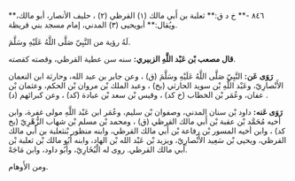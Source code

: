 ٨٤٦ -** خ د ق:** ثعلبة بن أَبي مالك (١) القرظي (٢) ، حليف الأنصار، أبو مالك،** ويُقال:** أبويحيى (٣) المدني، إمام مسجد بني قريظة.

لَهُ رؤية من النَّبِيّ صَلَّى اللَّهُ عَلَيْهِ وسَلَّمَ.

**قال مصعب بْن عَبْد اللَّهِ الزبيري:** سنه سن عطية القرظي، وقصته كقصته.

**رَوَى عَن:** النَّبِيّ صَلَّى اللَّهُ عَلَيْهِ وسَلَّمَ (ق) ، وعن جابر بن عبد الله، وحارثة ابن النعمان الأَنْصارِيّ، وعَبْد اللَّهِ بْن سويد الحارثي (بخ) ، وعبد الملك بْن مروان بْن الحكم، وعثمان بْن عفان، وعُمَر بْن الخطاب (خ كد) ، وقيس بْن سعد بْن عبادة (كد) ، وعن كبرائهم (د) .

**رَوَى عَنه:** داود بْن سنان المدني، وصفوان بْن سليم، وعُمَر ابن عَبْد اللَّهِ مولى غفرة، وابن أخيه مُحَمَّد بْن عقبة بْن أَبي مالك القرظي (ق) ، ومحمد بْن مسلم بْن شهاب الزُّهْرِيّ (بخ كد) ، وابن أخيه المسور بْن رفاعة بْن أَبي مالك القرظي، وابنه منظور بْنثعلبة بن أَبي مالك القرظي، ويحيى بْن سَعِيد الأَنْصارِيّ، ويزيد بْن عَبْد الله بْن الهاد، وابنه أَبُو مالك بْن ثعلبة بْن أَبي مالك القرظي. روى له الْبُخَارِيّ، وأَبُو داود، وابن مَاجَهْ.

ومن الأَوهام.